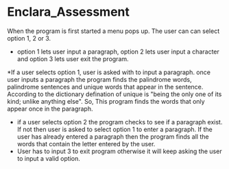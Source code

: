 # Enclara_Assessment

When the program is first started a menu pops up. The user can can select option 1, 2 or 3. 
 
 * option 1 lets user input a paragraph, option 2 lets user input a character and option 3 lets user exit the program.
 
 *If a user selects option 1, user is asked with to input a paragraph. once user inputs a paragraph the program finds the palindrome words, palindrome sentences and unique words that appear in the sentence.
  According to the dictionary defination of unique is "being the only one of its kind; unlike anything else". So, This program finds the words that only appear once in the paragraph.
 * if a user selects option 2 the program checks to see if a paragraph exist. If not then user is asked to select option 1 to enter a paragraph. If the user has already entered a paragraph then the program finds all the words that contain the letter entered by the user.
 * User has to input 3 to exit program otherwise it will keep asking the user to input a valid option.
